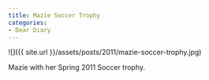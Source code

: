 ```yaml
---
title: Mazie Soccer Trophy
categories:
- Dear Diary
---
```


![]({{ site.url }}/assets/posts/2011/mazie-soccer-trophy.jpg)
  



Mazie with her Spring 2011 Soccer trophy.
